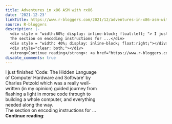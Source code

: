 ```yaml
---
title: Adventures in x86 ASM with rx86
date: '2021-12-23'
linkTitle: https://www.r-bloggers.com/2021/12/adventures-in-x86-asm-with-rx86/
source: R-bloggers
description: |-
  <div style = "width:60%; display: inline-block; float:left; "> I just finished ‘Code: The Hidden Language of Computer Hardware and Software’ by Charles Petzold which was a really well-written (in my opinion) guided journey from flashing a light in morse code through to building a whole computer, and everything needed along the way.<br />
  The section on encoding instructions for ...</div>
  <div style = "width: 40%; display: inline-block; float:right;"></div>
  <div style="clear: both;"></div>
  <strong>Continue reading</strong>: <a href="https://www.r-bloggers.com/2021/12/adventures-in-x86-asm-with-rx8 ...
disable_comments: true
---
```

<div style = "width:60%; display: inline-block; float:left; "> I just finished ‘Code: The Hidden Language of Computer Hardware and Software’ by Charles Petzold which was a really well-written (in my opinion) guided journey from flashing a light in morse code through to building a whole computer, and everything needed along the way.<br />
The section on encoding instructions for ...</div>
<div style = "width: 40%; display: inline-block; float:right;"></div>
<div style="clear: both;"></div>
<strong>Continue reading</strong>: <a href="https://www.r-bloggers.com/2021/12/adventures-in-x86-asm-with-rx8 ...